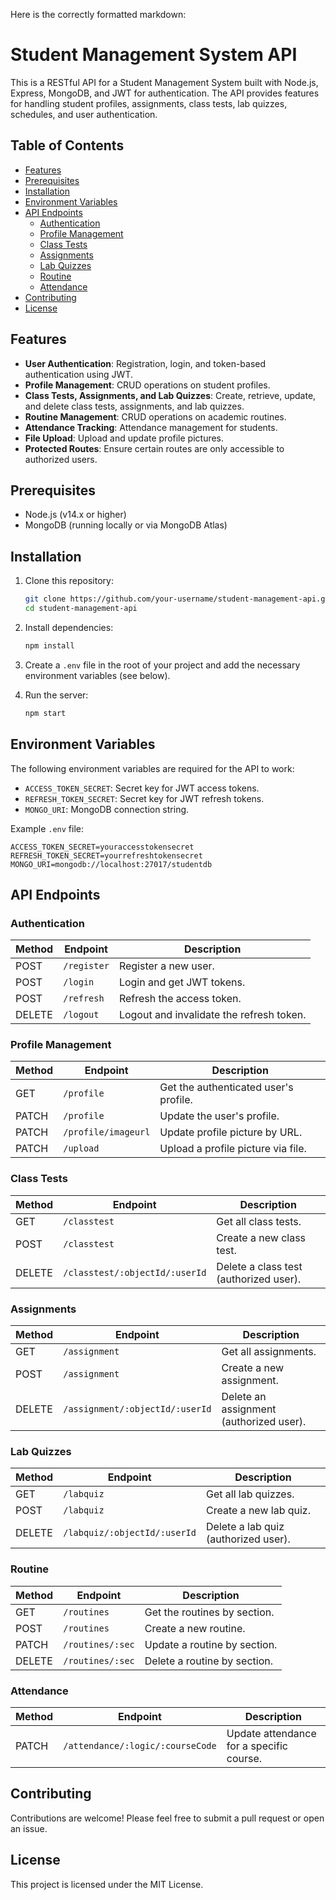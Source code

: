 Here is the correctly formatted markdown:

# Student Management System API

This is a RESTful API for a Student Management System built with Node.js, Express, MongoDB, and JWT for authentication. The API provides features for handling student profiles, assignments, class tests, lab quizzes, schedules, and user authentication.

## Table of Contents

- [Features](#features)
- [Prerequisites](#prerequisites)
- [Installation](#installation)
- [Environment Variables](#environment-variables)
- [API Endpoints](#api-endpoints)
  - [Authentication](#authentication)
  - [Profile Management](#profile-management)
  - [Class Tests](#class-tests)
  - [Assignments](#assignments)
  - [Lab Quizzes](#lab-quizzes)
  - [Routine](#routine)
  - [Attendance](#attendance)
- [Contributing](#contributing)
- [License](#license)

## Features

- **User Authentication**: Registration, login, and token-based authentication using JWT.
- **Profile Management**: CRUD operations on student profiles.
- **Class Tests, Assignments, and Lab Quizzes**: Create, retrieve, update, and delete class tests, assignments, and lab quizzes.
- **Routine Management**: CRUD operations on academic routines.
- **Attendance Tracking**: Attendance management for students.
- **File Upload**: Upload and update profile pictures.
- **Protected Routes**: Ensure certain routes are only accessible to authorized users.

## Prerequisites

- Node.js (v14.x or higher)
- MongoDB (running locally or via MongoDB Atlas)

## Installation

1. Clone this repository:
   ```bash
   git clone https://github.com/your-username/student-management-api.git
   cd student-management-api
   ```

2. Install dependencies:
   ```bash
   npm install
   ```

3. Create a `.env` file in the root of your project and add the necessary environment variables (see below).

4. Run the server:
   ```bash
   npm start
   ```

## Environment Variables

The following environment variables are required for the API to work:

- `ACCESS_TOKEN_SECRET`: Secret key for JWT access tokens.
- `REFRESH_TOKEN_SECRET`: Secret key for JWT refresh tokens.
- `MONGO_URI`: MongoDB connection string.

Example `.env` file:

```
ACCESS_TOKEN_SECRET=youraccesstokensecret
REFRESH_TOKEN_SECRET=yourrefreshtokensecret
MONGO_URI=mongodb://localhost:27017/studentdb
```

## API Endpoints

### Authentication

| Method | Endpoint       | Description              |
|--------|----------------|--------------------------|
| POST   | `/register`     | Register a new user.     |
| POST   | `/login`        | Login and get JWT tokens.|
| POST   | `/refresh`      | Refresh the access token.|
| DELETE | `/logout`       | Logout and invalidate the refresh token.|

### Profile Management

| Method | Endpoint              | Description                            |
|--------|-----------------------|----------------------------------------|
| GET    | `/profile`             | Get the authenticated user's profile. |
| PATCH  | `/profile`             | Update the user's profile.            |
| PATCH  | `/profile/imageurl`    | Update profile picture by URL.        |
| PATCH  | `/upload`              | Upload a profile picture via file.    |

### Class Tests

| Method | Endpoint                           | Description                               |
|--------|------------------------------------|-------------------------------------------|
| GET    | `/classtest`                       | Get all class tests.                      |
| POST   | `/classtest`                       | Create a new class test.                  |
| DELETE | `/classtest/:objectId/:userId`     | Delete a class test (authorized user).    |

### Assignments

| Method | Endpoint                           | Description                               |
|--------|------------------------------------|-------------------------------------------|
| GET    | `/assignment`                      | Get all assignments.                      |
| POST   | `/assignment`                      | Create a new assignment.                  |
| DELETE | `/assignment/:objectId/:userId`    | Delete an assignment (authorized user).   |

### Lab Quizzes

| Method | Endpoint                           | Description                               |
|--------|------------------------------------|-------------------------------------------|
| GET    | `/labquiz`                         | Get all lab quizzes.                      |
| POST   | `/labquiz`                         | Create a new lab quiz.                    |
| DELETE | `/labquiz/:objectId/:userId`       | Delete a lab quiz (authorized user).      |

### Routine

| Method | Endpoint                  | Description                    |
|--------|---------------------------|--------------------------------|
| GET    | `/routines`                | Get the routines by section.   |
| POST   | `/routines`                | Create a new routine.          |
| PATCH  | `/routines/:sec`           | Update a routine by section.   |
| DELETE | `/routines/:sec`           | Delete a routine by section.   |

### Attendance

| Method | Endpoint                             | Description                                  |
|--------|--------------------------------------|----------------------------------------------|
| PATCH  | `/attendance/:logic/:courseCode`      | Update attendance for a specific course.     |

## Contributing

Contributions are welcome! Please feel free to submit a pull request or open an issue.

## License

This project is licensed under the MIT License.
```
